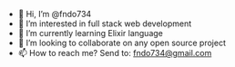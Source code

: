 - 👋 Hi, I’m @fndo734
- 👀 I’m interested in full stack web development
- 🌱 I’m currently learning Elixir language
- 💞️ I’m looking to collaborate on any open source project
- 📫 How to reach me? Send to: fndo734@gmail.com

<!---
fndo734/fndo734 is a ✨ special ✨ repository because its `README.md` (this file) appears on your GitHub profile.
You can click the Preview link to take a look at your changes.
--->
